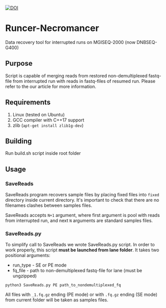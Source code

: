 [![DOI](https://zenodo.org/badge/DOI/10.5281/zenodo.4340350.svg)](https://doi.org/10.5281/zenodo.4340350)

# Runcer-Necromancer

Data recovery tool for interrupted runs on MGISEQ-2000 (now DNBSEQ-G400)

## Purpose
Script is capable of merging reads from restored non-demultiplexed fastq-file from interrupted run with reads in fastq-files of resumed run.
Please refer to the our article for more information.

## Requirements
1. Linux (tested on Ubuntu)
2. GCC compiler with C++17 support
3. zlib (`apt-get install zlib1g-dev`)

## Building
Run build.sh script inside root folder

## Usage
### SaveReads
SaveReads program recovers sample files by placing fixed files into `fixed` directory inside current directory. It's important to check that there are no filenames clashes between samples files.

 SaveReads accepts `N+1` argument, where first argument is pool with reads from interrupted run, and next `N` arguments are standard samples files.

### SaveReads.py

To simplify call to SaveReads we wrote SaveReads.py script. 
In order to work properly, this script **must be launched from lane folder**. It takes two positional arguments:
- run_type - SE or PE mode
- fq_file - path to non-demultiplexed fastq-file for lane (must be ungzipped)

```
python3 SaveReads.py PE path_to_nondemultiplexed_fq
```

All files with `_1.fq.gz` ending (PE mode) or with `.fq.gz` ending (SE mode) from current folder will be taken as samples files.
